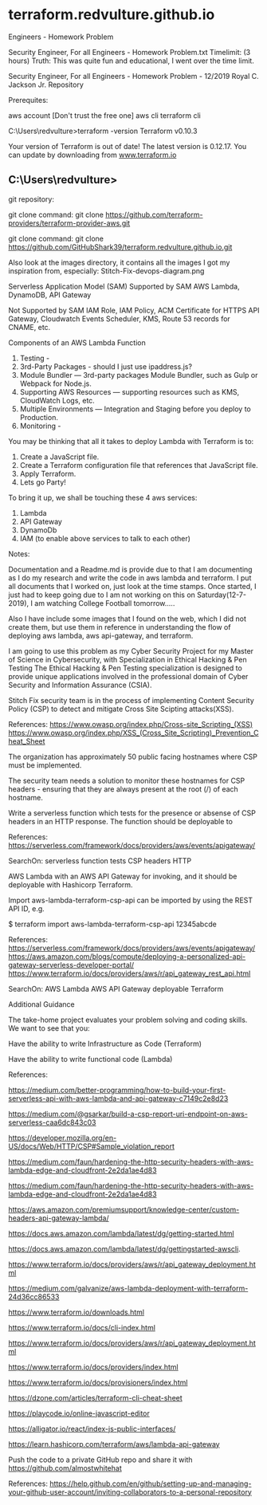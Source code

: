 # terraform.redvulture.github.io
Engineers - Homework Problem



Security Engineer, For all Engineers - Homework Problem.txt
Timelimit: (3 hours) Truth: This was quite fun and educational, I went over the time limit.


Security Engineer, For all Engineers - Homework Problem - 12/2019
Royal C. Jackson Jr.
Repository

Prerequites:

aws account [Don't trust the free one]
aws cli
terraform cli

C:\Users\redvulture>terraform -version
Terraform v0.10.3

Your version of Terraform is out of date! The latest version
is 0.12.17. You can update by downloading from www.terraform.io

C:\Users\redvulture>
------------------------------------
git repository: 

git clone command: git clone https://github.com/terraform-providers/terraform-provider-aws.git

git clone command: git clone https://github.com/GitHubShark39/terraform.redvulture.github.io.git


Also look at the images directory, it contains all the images
I got my inspiration from, especially:
Stitch-Fix-devops-diagram.png

Serverless Application Model (SAM)
Supported by SAM
AWS Lambda, DynamoDB, API Gateway

Not Supported by SAM
IAM Role, IAM Policy, ACM Certificate for HTTPS API Gateway, 
Cloudwatch Events Scheduler, KMS, Route 53 records for CNAME, etc.


Components of an AWS Lambda Function

1. Testing - 
2. 3rd-Party Packages  - should I just use ipaddress.js?
3. Module Bundler — 3rd-party packages Module Bundler, such as Gulp or Webpack for Node.js.
4. Supporting AWS Resources — supporting resources such as KMS, CloudWatch Logs, etc.
5. Multiple Environments — Integration and Staging before you deploy to Production. 
6. Monitoring -


You may be thinking that all it takes to deploy Lambda with Terraform is to:
1. Create a JavaScript file.
2. Create a Terraform configuration file that references that JavaScript file.
3. Apply Terraform.
4. Lets go Party!

To bring it up, we shall be touching these 4 aws services:
1. Lambda
2. API Gateway
3. DynamoDb
4. IAM (to enable above services to talk to each other)

Notes:

Documentation and a Readme.md is provide due to that I am documenting
as I do my research and write the code in aws lambda and terraform.
I put all documents that I worked on, just look at the time stamps.
Once started, I just had to keep going due to I am not working on 
this on Saturday(12-7-2019), I am watching College Football tomorrow.....

Also I have include some images that I found on the web, which I did
not create them, but use them in reference in understanding the flow
of deploying aws lambda, aws api-gateway, and terraform.

I am going to use this problem as my Cyber Security Project for my
Master of Science in Cybersecurity, with Specialization in Ethical Hacking & Pen Testing
The Ethical Hacking & Pen Testing specialization is designed to provide unique
applications involved in the professional domain of Cyber Security and Information
Assurance (CSIA).


Stitch Fix security team is in the process of implementing Content Security Policy (CSP) 
to detect and mitigate Cross Site Scipting attacks(XSS).

References:
https://www.owasp.org/index.php/Cross-site_Scripting_(XSS)
https://www.owasp.org/index.php/XSS_(Cross_Site_Scripting)_Prevention_Cheat_Sheet


The organization has approximately 50 public facing hostnames where CSP must be implemented.

The security team needs a solution to monitor these hostnames for CSP headers - ensuring 
that they are always present at the root (/) of each hostname.

Write a serverless function which tests for the presence or absense of CSP headers in an 
HTTP response. The function should be deployable to

References:
https://serverless.com/framework/docs/providers/aws/events/apigateway/


SearchOn: serverless function tests CSP headers HTTP

AWS Lambda with an AWS API Gateway for invoking, and it should be deployable with 
Hashicorp Terraform.

Import
aws-lambda-terraform-csp-api can be imported by using the REST API ID, e.g.

$ terraform import aws-lambda-terraform-csp-api 12345abcde


References:
https://serverless.com/framework/docs/providers/aws/events/apigateway/
https://aws.amazon.com/blogs/compute/deploying-a-personalized-api-gateway-serverless-developer-portal/
https://www.terraform.io/docs/providers/aws/r/api_gateway_rest_api.html



SearchOn: AWS Lambda AWS API Gateway deployable Terraform


Additional Guidance


The take-home project evaluates your problem solving and coding skills. 
We want to see that you:

Have the ability to write Infrastructure as Code (Terraform)

Have the ability to write functional code (Lambda)

References:


https://medium.com/better-programming/how-to-build-your-first-serverless-api-with-aws-lambda-and-api-gateway-c7149c2e8d23

https://medium.com/@gsarkar/build-a-csp-report-uri-endpoint-on-aws-serverless-caa6dc843c03

https://developer.mozilla.org/en-US/docs/Web/HTTP/CSP#Sample_violation_report

https://medium.com/faun/hardening-the-http-security-headers-with-aws-lambda-edge-and-cloudfront-2e2da1ae4d83

https://medium.com/faun/hardening-the-http-security-headers-with-aws-lambda-edge-and-cloudfront-2e2da1ae4d83

https://aws.amazon.com/premiumsupport/knowledge-center/custom-headers-api-gateway-lambda/

https://docs.aws.amazon.com/lambda/latest/dg/getting-started.html

https://docs.aws.amazon.com/lambda/latest/dg/gettingstarted-awscli.

https://www.terraform.io/docs/providers/aws/r/api_gateway_deployment.html

https://medium.com/galvanize/aws-lambda-deployment-with-terraform-24d36cc86533

https://www.terraform.io/downloads.html

https://www.terraform.io/docs/cli-index.html

https://www.terraform.io/docs/providers/aws/r/api_gateway_deployment.html

https://www.terraform.io/docs/providers/index.html

https://www.terraform.io/docs/provisioners/index.html

https://dzone.com/articles/terraform-cli-cheat-sheet

https://playcode.io/online-javascript-editor

https://alligator.io/react/index-js-public-interfaces/

https://learn.hashicorp.com/terraform/aws/lambda-api-gateway


Push the code to a private GitHub repo and share it with https://github.com/almostwhitehat

References:
https://help.github.com/en/github/setting-up-and-managing-your-github-user-account/inviting-collaborators-to-a-personal-repository







